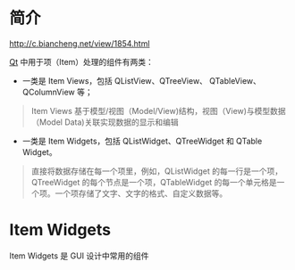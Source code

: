 # 简介

http://c.biancheng.net/view/1854.html

[Qt](http://c.biancheng.net/qt/) 中用于项（Item）处理的组件有两类：

- 一类是 Item Views，包括 QListView、QTreeView、 QTableView、QColumnView 等；
  
> Item Views 基于模型/视图（Model/View)结构，视图（View)与模型数据（Model Data)关联实现数据的显示和编辑

- 一类是 Item Widgets，包括 QListWidget、QTreeWidget 和 QTable Widget。

> 直接将数据存储在每一个项里，例如，QListWidget 的每一行是一个项，QTreeWidget 的每个节点是一个项，QTableWidget 的每一个单元格是一个项。一个项存储了文字、文字的格式、自定义数据等。

  



# Item Widgets

Item Widgets 是 GUI 设计中常用的组件
